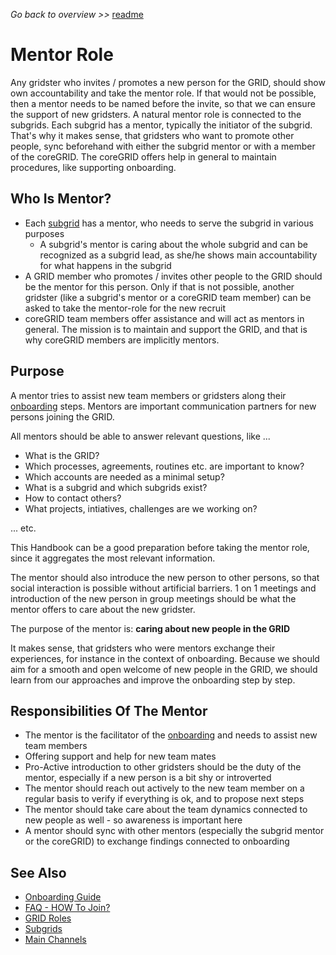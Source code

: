 _Go back to overview >>_ [readme](../README.md)

# Mentor Role

Any gridster who invites / promotes a new person for the GRID, should show own accountability and take the mentor role.
If that would not be possible, then a mentor needs to be named before the invite, so that we can ensure the support of new gridsters.
A natural mentor role is connected to the subgrids. Each subgrid has a mentor, typically the initiator of the subgrid.
That's why it makes sense, that gridsters who want to promote other people, sync beforehand with either the subgrid mentor or with a member of the coreGRID.
The coreGRID offers help in general to maintain procedures, like supporting onboarding. 

## Who Is Mentor?

* Each [subgrid](../gridMechanics/subgrids.md) has a mentor, who needs to serve the subgrid in various purposes
	* A subgrid's mentor is caring about the whole subgrid and can be recognized as a subgrid lead, as she/he shows main accountability for what happens in the subgrid
* A GRID member who promotes / invites other people to the GRID should be the mentor for this person. Only if that is not possible, another gridster (like a subgrid's mentor or a coreGRID team member) can be asked to take the mentor-role for the new recruit
* coreGRID team members offer assistance and will act as mentors in general. The mission is to maintain and support the GRID, and that is why coreGRID members are implicitly mentors.

## Purpose

A mentor tries to assist new team members or gridsters along their [onboarding](./onboarding.md) steps.
Mentors are important communication partners for new persons joining the GRID.

All mentors should be able to answer relevant questions, like ...

* What is the GRID?
* Which processes, agreements, routines etc. are important to know?
* Which accounts are needed as a minimal setup?
* What is a subgrid and which subgrids exist?
* How to contact others?
* What projects, intiatives, challenges are we working on?

... etc.

This Handbook can be a good preparation before taking the mentor role, since it aggregates the most relevant information. 

The mentor should also introduce the new person to other persons, so that social interaction is possible without artificial barriers.
1 on 1 meetings and introduction of the new person in group meetings should be what the mentor offers to care about the new gridster.

The purpose of the mentor is: **caring about new people in the GRID**

It makes sense, that gridsters who were mentors exchange their experiences, for instance in the context of onboarding. 
Because we should aim for a smooth and open welcome of new people in the GRID, we should learn from our approaches and improve the onboarding step by step.

## Responsibilities Of The Mentor

* The mentor is the facilitator of the [onboarding](./onboarding.md) and needs to assist new team members
* Offering support and help for new team mates
* Pro-Active introduction to other gridsters should be the duty of the mentor, especially if a new person is a bit shy or introverted
* The mentor should reach out actively to the new team member on a regular basis to verify if everything is ok, and to propose next steps 
* The mentor should take care about the team dynamics connected to new people as well - so awareness is important here
* A mentor should sync with other mentors (especially the subgrid mentor or the coreGRID) to exchange findings connected to onboarding

## See Also

* [Onboarding Guide](./onboarding.md)
* [FAQ - HOW To Join?](../FAQ/howToJoin.md)
* [GRID Roles](../gridMechanics/roles.md)
* [Subgrids](../gridMechanics/subgrids.md)
* [Main Channels](../collaborationStack/mainChannels.md)